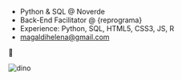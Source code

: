 - Python & SQL @ Noverde
- Back-End Facilitator @ {reprograma}
- Experience: Python, SQL, HTML5, CSS3, JS, R
- magaldihelena@gmail.com

🌮

![dino](https://user-images.githubusercontent.com/44007002/114278135-b14b9780-9a04-11eb-8c74-fdc361582487.gif)



<!--
**helenamagaldi/helenamagaldi** is a ✨ _special_ ✨ repository because its `README.md` (this file) appears on your GitHub profile.

Here are some ideas to get you started:

- 🔭 I’m currently working on ...
- 🌱 I’m currently learning ...
- 👯 I’m looking to collaborate on ...
- 🤔 I’m looking for help with ...
- 💬 Ask me about ...
- 📫 How to reach me: ...
- 😄 Pronouns: ...
- ⚡ Fun fact: ...
-->
